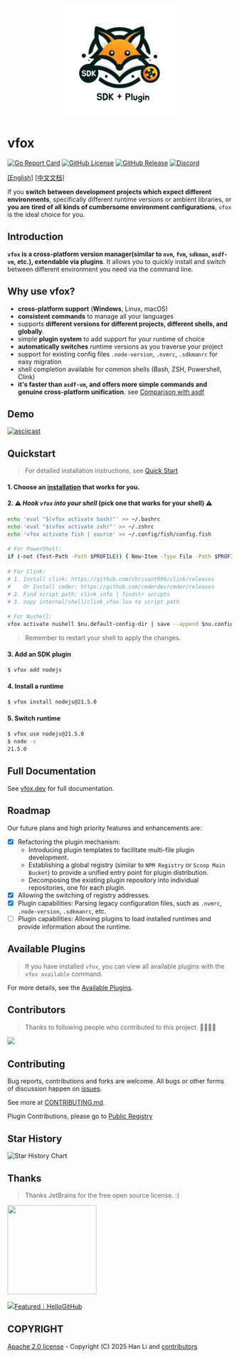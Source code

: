 <p style="" align="center">
  <img src="./logo.png" alt="Logo" width="250" height="250">
</p>

# vfox

[![Go Report Card](https://img.shields.io/badge/go%20report-A+-brightgreen.svg?style=for-the-badge)](https://goreportcard.com/report/github.com/version-fox/vfox)
[![GitHub License](https://img.shields.io/github/license/version-fox/vfox?style=for-the-badge)](LICENSE)
[![GitHub Release](https://img.shields.io/github/v/release/version-fox/vfox?display_name=tag&style=for-the-badge)](https://github.com/version-fox/vfox/releases)
[![Discord](https://img.shields.io/discord/1191981003204477019?style=for-the-badge&logo=discord)](https://discord.gg/85c8ptYgb7)

[[English]](./README.md) [[中文文档]](./README_CN.md)

If you **switch between development projects which expect different environments**, specifically different runtime versions or ambient libraries,
or **you are tired of all kinds of cumbersome environment configurations**, `vfox` is the ideal choice for you.

## Introduction

**`vfox` is a cross-platform version manager(similar to `nvm`, `fvm`, `sdkman`, `asdf-vm`, etc.), extendable via plugins**. It allows you to quickly install
and switch between different environment you need via the command line.

## Why use vfox?

- **cross-platform support** (**Windows**, Linux, macOS)
- **consistent commands** to manage all your languages
- supports **different versions for different projects, different shells, and globally**.
- simple **plugin system** to add support for your runtime of choice
- **automatically switches** runtime versions as you traverse your project
- support for existing config files `.node-version`, `.nvmrc`, `.sdkmanrc` for easy migration
- shell completion available for common shells (Bash, ZSH, Powershell, Clink)
- **it's faster than `asdf-vm`, and offers more simple commands and genuine cross-platform unification.**
  see [Comparison with asdf](https://vfox.dev/misc/vs-asdf.html)

## Demo

[![asciicast](https://asciinema.org/a/650100.svg)](https://asciinema.org/a/650100)

## Quickstart

> For detailed installation instructions, see [Quick Start](https://vfox.dev/guides/quick-start.html)

#### 1. Choose an [installation](https://vfox.dev/guides/quick-start.html#_1-installation) that works for you.

#### 2. ⚠️ **_Hook `vfox` into your shell_ (pick one that works for your shell)** ⚠️

```bash
echo 'eval "$(vfox activate bash)"' >> ~/.bashrc
echo 'eval "$(vfox activate zsh)"' >> ~/.zshrc
echo 'vfox activate fish | source' >> ~/.config/fish/config.fish

# For PowerShell:
if (-not (Test-Path -Path $PROFILE)) { New-Item -Type File -Path $PROFILE -Force }; Add-Content -Path $PROFILE -Value 'Invoke-Expression "$(vfox activate pwsh)"'

# For Clink:
# 1. Install clink: https://github.com/chrisant996/clink/releases
#    Or Install cmder: https://github.com/cmderdev/cmder/releases
# 2. Find script path: clink info | findstr scripts
# 3. copy internal/shell/clink_vfox.lua to script path

# For Nushell:
vfox activate nushell $nu.default-config-dir | save --append $nu.config-path
```

> Remember to restart your shell to apply the changes.

#### 3. Add an SDK plugin

```bash
$ vfox add nodejs
```

#### 4. Install a runtime

```bash
$ vfox install nodejs@21.5.0
```

#### 5. Switch runtime

```bash
$ vfox use nodejs@21.5.0
$ node -v
21.5.0
```

## Full Documentation

See [vfox.dev](https://vfox.dev) for full documentation.

## Roadmap

Our future plans and high priority features and enhancements are:

- [x] Refactoring the plugin mechanism:
  - Introducing plugin templates to facilitate multi-file plugin development.
  - Establishing a global registry (similar to `NPM Registry` or `Scoop Main Bucket`) to provide a unified entry point for plugin distribution.
  - Decomposing the existing plugin repository into individual repositories, one for each plugin.
- [x] Allowing the switching of registry addresses.
- [x] Plugin capabilities: Parsing legacy configuration files, such as `.nvmrc`, `.node-version`, `.sdkmanrc`, etc.
- [ ] Plugin capabilities: Allowing plugins to load installed runtimes and provide information about the runtime.

## Available Plugins

> If you have installed `vfox`, you can view all available plugins with the `vfox available` command.

For more details, see the [Available Plugins](https://vfox.dev/plugins/available.html).

## Contributors

> Thanks to following people who contributed to this project. 🎉🎉🙏🙏

<a href="https://github.com/version-fox/vfox/graphs/contributors">
  <img src="https://contrib.rocks/image?repo=version-fox/vfox" />
</a>

## Contributing

Bug reports, contributions and forks are welcome. All bugs or other forms of discussion happen
on [issues](http://github.com/version-fox/vfox/issues).

See more at [CONTRIBUTING.md](./CONTRIBUTING.md).

Plugin Contributions, please go to [Public Registry](https://github.com/version-fox/vfox-plugins)

## Star History

![Star History Chart](https://api.star-history.com/svg?repos=version-fox/vfox&type=Date)

## Thanks

> Thanks JetBrains for the free open source license. :)

<a href="https://www.jetbrains.com/?from=gev" target="_blank">
	<img src="https://i.loli.net/2021/02/08/2aejB8rwNmQR7FG.png" width="200" height="200" />
</a>

<a href="https://hellogithub.com/repository/a32a1f2ad04a4b8aa4dd3e1b76c880b2" target="_blank"><img src="https://api.hellogithub.com/v1/widgets/recommend.svg?rid=a32a1f2ad04a4b8aa4dd3e1b76c880b2&claim_uid=TV6tBSMzmZUWQqk" alt="Featured｜HelloGitHub" style="width: 250px; height: 54px;" width="250" height="54" /></a>

## COPYRIGHT

[Apache 2.0 license](./LICENSE) - Copyright (C) 2025 Han Li
and [contributors](https://github.com/version-fox/vfox/graphs/contributors)
